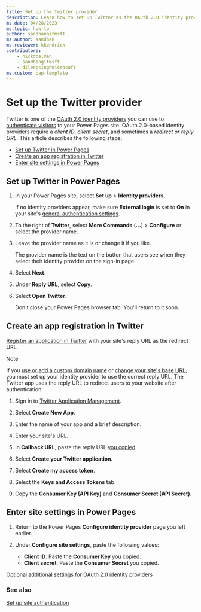 ```yaml
---
title: Set up the Twitter provider
description: Learn how to set up Twitter as the OAuth 2.0 identity provider for use with sites you create with Microsoft Power Pages.
ms.date: 04/28/2023
ms.topic: how-to
author: sandhangitmsft
ms.author: sandhan
ms.reviewer: kkendrick
contributors:
    - nickdoelman
    - sandhangitmsft
    - dileepsinghmicrosoft
ms.custom: bap-template
---
```


# Set up the Twitter provider

Twitter is one of the [OAuth 2.0 identity providers](oauth2-provider.md) you can use to [authenticate visitors](configure-site.md) to your Power Pages site. OAuth 2.0&ndash;based identity providers require a *client ID*, *client secret*, and sometimes a *redirect or reply URL*. This article describes the following steps:

- [Set up Twitter in Power Pages](#set-up-twitter-in-power-pages)
- [Create an app registration in Twitter](#create-an-app-registration-in-twitter)
- [Enter site settings in Power Pages](#enter-site-settings-in-power-pages)

## Set up Twitter in Power Pages

1. In your Power Pages site, select **Set up** > **Identity providers**.

    If no identity providers appear, make sure **External login** is set to **On** in your site's [general authentication settings](configure-site.md#select-general-authentication-settings).

1. To the right of **Twitter**, select **More Commands** (**&hellip;**) > **Configure** or select the provider name.

1. Leave the provider name as it is or change it if you like.

    The provider name is the text on the button that users see when they select their identity provider on the sign-in page.

1. Select **Next**.

1. Under **Reply URL**, select **Copy**.

1. Select **Open Twitter**.

    Don't close your Power Pages browser tab. You'll return to it soon.

## Create an app registration in Twitter

[Register an application in Twitter](https://developer.twitter.com/en/docs/apps/overview) with your site's reply URL as the redirect URL.

> [!NOTE]
> If you [use or add a custom domain name](../../admin/add-custom-domain.md) or [change your site's base URL](/power-apps/maker/portals/admin/change-base-url), you must set up your identity provider to use the correct reply URL. The Twitter app uses the reply URL to redirect users to your website after authentication.

1. Sign in to [Twitter Application Management](https://apps.twitter.com/).

1. Select **Create New App**.

1. Enter the name of your app and a brief description.

1. Enter your site's URL.

1. In **Callback URL**, paste the reply URL [you copied](#set-up-twitter-in-power-pages).

1. Select **Create your Twitter application**.

1. Select **Create my access token**.

1. Select the **Keys and Access Tokens** tab.

1. Copy the **Consumer Key (API Key)** and **Consumer Secret (API Secret)**.

## Enter site settings in Power Pages

1. Return to the Power Pages **Configure identity provider** page you left earlier.

1. Under **Configure site settings**, paste the following values:

    - **Client ID​**: Paste the **Consumer Key** [you copied](#create-an-app-registration-in-twitter).
    - **Client secret**: Paste the **Consumer Secret** you copied.

[Optional additional settings for OAuth 2.0 identity providers](oauth2-settings.md)

### See also

[Set up site authentication](configure-site.md)
